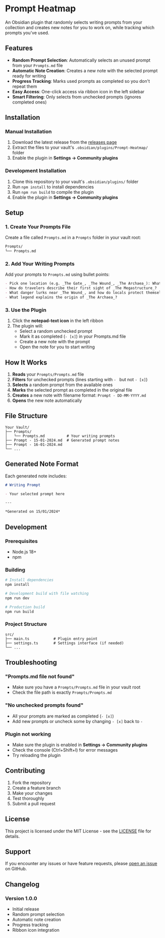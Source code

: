 # Prompt Heatmap

An Obsidian plugin that randomly selects writing prompts from your collection and creates new notes for you to work on, while tracking which prompts you've used.

## Features

- **Random Prompt Selection**: Automatically selects an unused prompt from your `Prompts.md` file
- **Automatic Note Creation**: Creates a new note with the selected prompt ready for writing
- **Progress Tracking**: Marks used prompts as completed so you don't repeat them
- **Easy Access**: One-click access via ribbon icon in the left sidebar
- **Smart Filtering**: Only selects from unchecked prompts (ignores completed ones)

## Installation

### Manual Installation

1. Download the latest release from the [releases page](https://github.com/yourusername/Prompt-Heatmap/releases)
2. Extract the files to your vault's `.obsidian/plugins/Prompt-Heatmap/` folder
3. Enable the plugin in **Settings → Community plugins**

### Development Installation

1. Clone this repository to your vault's `.obsidian/plugins/` folder
2. Run `npm install` to install dependencies
3. Run `npm run build` to compile the plugin
4. Enable the plugin in **Settings → Community plugins**

## Setup

### 1. Create Your Prompts File

Create a file called `Prompts.md` in a `Prompts` folder in your vault root:

```markdown
Prompts/
└── Prompts.md
```

### 2. Add Your Writing Prompts

Add your prompts to `Prompts.md` using bullet points:

```markdown
- Pick one location (e.g. _The Gate_, _The Wound_, _The Archaea_): What does it smell, sound, or feel like to stand there?
- How do travelers describe their first sight of _The Megastructure_?
- What danger lurks near _The Wound_, and how do locals protect themselves?
- What legend explains the origin of _The Archaea_?
```

### 3. Use the Plugin

1. Click the **notepad-text icon** in the left ribbon
2. The plugin will:
   - Select a random unchecked prompt
   - Mark it as completed (`- [x]`) in your Prompts.md file
   - Create a new note with the prompt
   - Open the note for you to start writing

## How It Works

1. **Reads** your `Prompts/Prompts.md` file
2. **Filters** for unchecked prompts (lines starting with `- ` but not `- [x]`)
3. **Selects** a random prompt from the available ones
4. **Marks** the selected prompt as completed in the original file
5. **Creates** a new note with filename format: `Prompt - DD-MM-YYYY.md`
6. **Opens** the new note automatically

## File Structure

```
Your Vault/
├── Prompts/
│   └── Prompts.md          # Your writing prompts
├── Prompt - 15-01-2024.md  # Generated prompt notes
├── Prompt - 16-01-2024.md
└── ...
```

## Generated Note Format

Each generated note includes:

```markdown
# Writing Prompt

- Your selected prompt here

---

*Generated on 15/01/2024*
```

## Development

### Prerequisites

- Node.js 18+
- npm

### Building

```bash
# Install dependencies
npm install

# Development build with file watching
npm run dev

# Production build
npm run build
```

### Project Structure

```
src/
├── main.ts           # Plugin entry point
├── settings.ts       # Settings interface (if needed)
└── ...
```

## Troubleshooting

### "Prompts.md file not found"
- Make sure you have a `Prompts/Prompts.md` file in your vault root
- Check the file path is exactly `Prompts/Prompts.md`

### "No unchecked prompts found"
- All your prompts are marked as completed (`- [x]`)
- Add new prompts or uncheck some by changing `- [x]` back to `- `

### Plugin not working
- Make sure the plugin is enabled in **Settings → Community plugins**
- Check the console (Ctrl+Shift+I) for error messages
- Try reloading the plugin

## Contributing

1. Fork the repository
2. Create a feature branch
3. Make your changes
4. Test thoroughly
5. Submit a pull request

## License

This project is licensed under the MIT License - see the [LICENSE](LICENSE) file for details.

## Support

If you encounter any issues or have feature requests, please [open an issue](https://github.com/yourusername/Prompt-Heatmap/issues) on GitHub.

## Changelog

### Version 1.0.0
- Initial release
- Random prompt selection
- Automatic note creation
- Progress tracking
- Ribbon icon integration
```